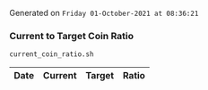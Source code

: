 Generated on `Friday 01-October-2021 at 08:36:21`

### Current to Target Coin Ratio
`current_coin_ratio.sh`

Date|Current|Target|Ratio
---|---|---|---
